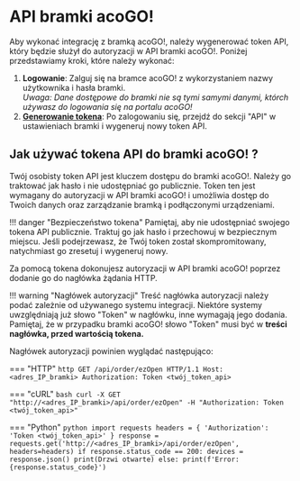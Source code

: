 # API bramki acoGO!

Aby wykonać integrację z bramką acoGO!, należy wygenerować token API, który będzie służył do autoryzacji w API bramki acoGO!. Poniżej przedstawiamy kroki, które należy wykonać:

1. **Logowanie**: Zalguj się na bramce acoGO! z wykorzystaniem nazwy użytkownika i hasła bramki. <br>_Uwaga: Dane dostępowe do bramki nie są tymi samymi danymi, którch używasz do logowania się na portalu acoGO!_
2. [**Generowanie tokena**](generowanie-tokena.md): Po zalogowaniu się, przejdź do sekcji "API" w ustawieniach bramki i wygeneruj nowy token API.

## Jak używać tokena API do bramki acoGO! ?

Twój osobisty token API jest kluczem dostępu do bramki acoGO!. Należy go traktować jak hasło i nie udostępniać go publicznie. Token ten jest wymagany do autoryzacji w API bramki acoGO! i umożliwia dostęp do Twoich danych oraz zarządzanie bramką i podłączonymi urządzeniami.

!!! danger "Bezpieczeństwo tokena"
    Pamiętaj, aby nie udostępniać swojego tokena API publicznie. Traktuj go jak hasło i przechowuj w bezpiecznym miejscu. Jeśli podejrzewasz, że Twój token został skompromitowany, natychmiast go zresetuj i wygeneruj nowy.

Za pomocą tokena dokonujesz autoryzacji w API bramki acoGO! poprzez dodanie go do nagłówka żądania HTTP.

!!! warning "Nagłówek autoryzacji"
    Treść nagłówka autoryzacji należy podać zależnie od używanego systemu integracji. Niektóre systemy uwzględniają już słowo "Token" w nagłówku, inne wymagają jego dodania. Pamiętaj, że w przypadku bramki acoGO! słowo "Token" musi być w **treści nagłówka, przed wartością tokena.**

Nagłówek autoryzacji powinien wyglądać następująco:

=== "HTTP"
    ```http
    GET /api/order/ezOpen HTTP/1.1
    Host: <adres_IP_bramki>
    Authorization: Token <twój_token_api>
    ```

=== "cURL"
    ```bash
    curl -X GET "http://<adres_IP_bramki>/api/order/ezOpen" -H "Authorization: Token <twój_token_api>"
    ```

=== "Python"
    ```python
    import requests
    headers = {
        'Authorization': 'Token <twój_token_api>'
    }
    response = requests.get('http://<adres_IP_bramki>/api/order/ezOpen', headers=headers)
    if response.status_code == 200:
        devices = response.json()
        print(Drzwi otwarte)
    else:
        print(f'Error: {response.status_code}')
    ```
